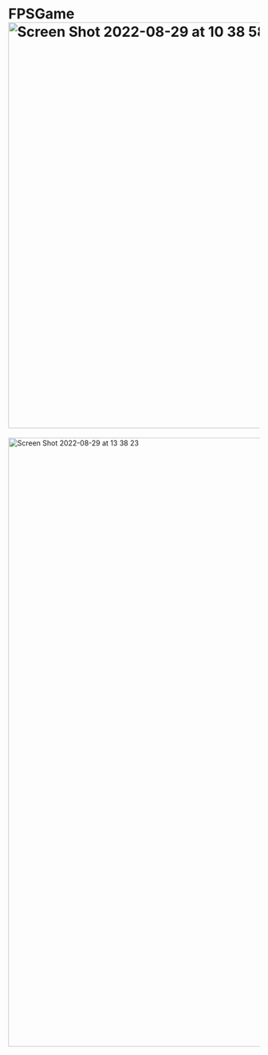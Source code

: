 # FPSGame<img width="812" alt="Screen Shot 2022-08-29 at 10 38 58" src="https://user-images.githubusercontent.com/76705491/187182656-d2254eab-40ba-4490-af73-22417b5037f8.png">
<img width="1218" alt="Screen Shot 2022-08-29 at 13 38 23" src="https://user-images.githubusercontent.com/76705491/187183139-d4513849-7a48-499b-a64b-3e83d4901d46.png">
